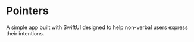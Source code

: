# Pointers

A simple app built with SwiftUI designed to help non-verbal users express their intentions. 
